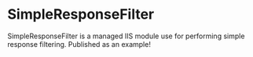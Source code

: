 # SimpleResponseFilter
SimpleResponseFilter is a managed IIS module use for performing simple response filtering. Published as an example!
